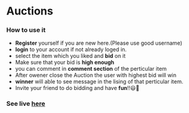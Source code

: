 # Auctions
### How to use it
- **Register** yourself if you are new here.(Please use good username)
- **login** to your account if not already loged in.
- select the item which you liked and **bid** on it 
- Make sure that your bid is **high enough**
- you can comment in **comment section** of the perticular item 
- After owener close the Auction the user with highest bid will win
- **winner** will able to see message in the lising of that perticular item.
- Invite your friend to do bidding and have **fun**!!😃🤟 

### See  live <a href="https://auctionscom.herokuapp.com/">here</a>